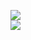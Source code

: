 [![](https://img.shields.io/badge/Made%20With-Github%20Spray-lightgrey.svg?style=for-the-badge&logo=github)](https://github.com/Annihil/github-spray#20829)  
[![](https://i.imgur.com/2DrTn0Z.gif)](https://github.com/Annihil/github-spray)